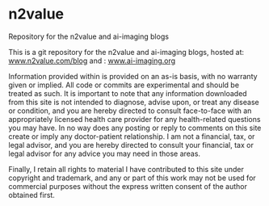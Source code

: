 # n2value
Repository for the n2value and ai-imaging blogs

This is a git repository for the n2value and ai-imaging blogs,
hosted at: www.n2value.com/blog  and
         : www.ai-imaging.org 
         
Information provided within is provided on an as-is basis, with no warranty 
given or implied.  All code or commits are experimental and should be treated
as such.  It is important to note that any information downloaded from this site
is not intended to diagnose, advise upon, or treat any disease or condition, and 
you are hereby directed to consult face-to-face with an appropriately licensed 
health care provider for any health-related questions you may have.  In no way does
any posting or reply to comments on this site create or imply any doctor-patient relationship.
I am not a financial, tax, or legal advisor, and you are hereby directed to consult your 
financial, tax or legal advisor for any advice you may need in those areas.

Finally, I retain all rights to material I have contributed to this site under copyright 
and trademark, and any or part of this work may not be used for commercial purposes without
the express written consent of the author obtained first.

